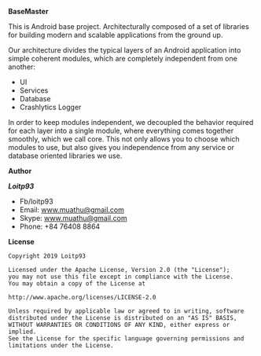 **BaseMaster**

This is Android base project. Architecturally composed of a set of libraries for building modern and scalable applications from the ground up. 

Our architecture divides the typical layers of an Android application into simple coherent modules, which are completely independent from one another:

- UI
- Services
- Database
- Crashlytics Logger

In order to keep modules independent, we decoupled the behavior required for each layer into a single module, where everything comes together smoothly, which we call core. This not only allows you to choose which modules to use, but also gives you independence from any service or database oriented libraries we use.

**Author**

***Loitp93***
- Fb/loitp93
- Email: www.muathu@gmail.com
- Skype: www.muathu@gmail.com
- Phone: +84 76408 8864 

**License**
```
Copyright 2019 Loitp93

Licensed under the Apache License, Version 2.0 (the "License");
you may not use this file except in compliance with the License.
You may obtain a copy of the License at

http://www.apache.org/licenses/LICENSE-2.0

Unless required by applicable law or agreed to in writing, software
distributed under the License is distributed on an "AS IS" BASIS,
WITHOUT WARRANTIES OR CONDITIONS OF ANY KIND, either express or implied.
See the License for the specific language governing permissions and
limitations under the License.
```